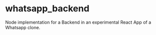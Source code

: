 # whatsapp_backend
Node implementation for a Backend in an experimental React App of a Whatsapp clone.
